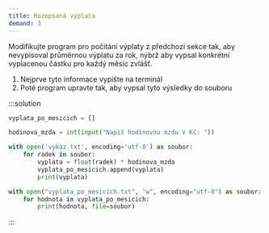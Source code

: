 ```yaml
---
title: Rozepsaná výplata
demand: 3
---
```


Modifikujte program pro počítání výplaty z předchozí sekce tak, aby nevypisoval průměrnou výplatu za rok, nýbrž aby vypsal konkrétní vyplacenou částku pro každý měsíc zvlášť.

1. Nejprve tyto informace vypište na terminál
1. Poté program upravte tak, aby vypsal tyto výsledky do souboru


:::solution
```py
vyplata_po_mesicich = []

hodinova_mzda = int(input("Napiš hodinovou mzdu v Kč: "))

with open('vykaz.txt', encoding='utf-8') as soubor:
    for radek in soubor:
        vyplata = float(radek) * hodinova_mzda
        vyplata_po_mesicich.append(vyplata)
        print(vyplata)

with open("vyplata_po_mesicich.txt", "w", encoding="utf-8") as soubor:
    for hodnota in vyplata_po_mesicich:
        print(hodnota, file=soubor)
```
:::
